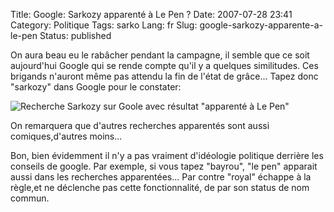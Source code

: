 Title: Google: Sarkozy apparenté à Le Pen ?
Date: 2007-07-28 23:41
Category: Politique
Tags: sarko
Lang: fr
Slug: google-sarkozy-apparente-a-le-pen
Status: published

<humour>On aura beau eu le rabâcher pendant la campagne, il semble que ce soit
aujourd'hui Google qui se rende compte qu'il y a quelques similitudes. Ces
brigands n'auront même pas attendu la fin de l'état de grâce... Tapez donc
"sarkozy" dans Google pour le constater:</humour>

![Recherche Sarkozy sur Goole avec résultat "apparenté à Le
Pen"]({static}/media/vrac/sarko-le-pen.png)

On remarquera que d'autres recherches apparentés sont aussi comiques,d'autres
moins...

Bon, bien évidemment il n'y a pas vraiment d'idéologie politique derrière les
conseils de google. Par exemple, si vous tapez "bayrou", "le pen" apparait
aussi dans les recherches apparentées... Par contre "royal" échappe à la
règle,et ne déclenche pas cette fonctionnalité, de par son status de nom
commun.
